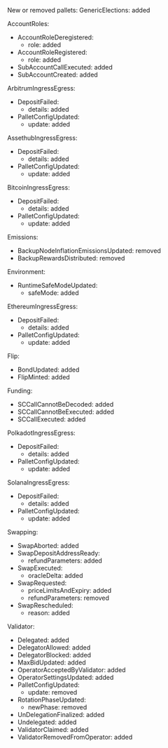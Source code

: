 New or removed pallets:
  GenericElections: added

AccountRoles:
  - AccountRoleDeregistered:
    - role: added
  - AccountRoleRegistered:
    - role: added
  - SubAccountCallExecuted: added
  - SubAccountCreated: added

ArbitrumIngressEgress:
  - DepositFailed:
    - details: added
  - PalletConfigUpdated:
    - update: added

AssethubIngressEgress:
  - DepositFailed:
    - details: added
  - PalletConfigUpdated:
    - update: added

BitcoinIngressEgress:
  - DepositFailed:
    - details: added
  - PalletConfigUpdated:
    - update: added

Emissions:
  - BackupNodeInflationEmissionsUpdated: removed
  - BackupRewardsDistributed: removed

Environment:
  - RuntimeSafeModeUpdated:
    - safeMode: added

EthereumIngressEgress:
  - DepositFailed:
    - details: added
  - PalletConfigUpdated:
    - update: added

Flip:
  - BondUpdated: added
  - FlipMinted: added

Funding:
  - SCCallCannotBeDecoded: added
  - SCCallCannotBeExecuted: added
  - SCCallExecuted: added

PolkadotIngressEgress:
  - DepositFailed:
    - details: added
  - PalletConfigUpdated:
    - update: added

SolanaIngressEgress:
  - DepositFailed:
    - details: added
  - PalletConfigUpdated:
    - update: added

Swapping:
  - SwapAborted: added
  - SwapDepositAddressReady:
    - refundParameters: added
  - SwapExecuted:
    - oracleDelta: added
  - SwapRequested:
    - priceLimitsAndExpiry: added
    - refundParameters: removed
  - SwapRescheduled:
    - reason: added

Validator:
  - Delegated: added
  - DelegatorAllowed: added
  - DelegatorBlocked: added
  - MaxBidUpdated: added
  - OperatorAcceptedByValidator: added
  - OperatorSettingsUpdated: added
  - PalletConfigUpdated:
    - update: removed
  - RotationPhaseUpdated:
    - newPhase: removed
  - UnDelegationFinalized: added
  - Undelegated: added
  - ValidatorClaimed: added
  - ValidatorRemovedFromOperator: added
